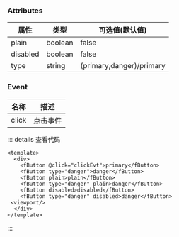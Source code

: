 <template>
  <div>
  <h1>按钮组</h1>
    <fButton @click="clickEvt">primary</fButton>
    <fButton type="danger">danger</fButton>
    <fButton plain>plain</fButton>
    <fButton type="danger" plain>danger</fButton>
    <fButton disabled>disabled</fButton>
    <fButton type="danger" disabled>danger</fButton>

  </div>
</template>

<script>

import fButton from "./components/button.vue";
export default {
  name: "",
  data() {
    return {};
  },
  components: { fButton },
  mounted() {},
  methods: {
    clickEvt(evt) {
      console.log("clickEvt-------",evt);
    },
  },
};
</script>


### Attributes

| 属性     | 类型    | 可选值(默认值)           |
| -------- | ------- | ------------------------ |
| plain    | boolean | false                    |
| disabled | boolean | false                    |
| type     | string  | (primary,danger)/primary |

### Event

| 名称  | 描述     |
| ----- | -------- |
| click | 点击事件 |

::: details 查看代码
```vue
<template>
  <div>
    <fButton @click="clickEvt">primary</fButton>
    <fButton type="danger">danger</fButton>
    <fButton plain>plain</fButton>
    <fButton type="danger" plain>danger</fButton>
    <fButton disabled>disabled</fButton>
    <fButton type="danger" disabled>danger</fButton>
 <viewport/>
  </div>
</template>

```
::: 